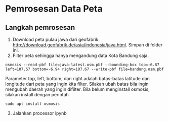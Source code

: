 # Pemrosesan Data Peta

## Langkah pemrosesan

1. Download peta pulau jawa dari geofabrik. http://download.geofabrik.de/asia/indonesia/java.html. Simpan di folder ini.
2. Filter peta sehingga hanya mengandung data Kota Bandung saja.

`
osmosis --read-pbf file=java-latest.osm.pbf --bounding-box top=-6.87 left=107.57 bottom=-6.94 right=107.67 --write-pbf file=bandung.osm.pbf
`

Parameter top, left, bottom, dan right adalah batas-batas latitude dan longitude dari peta yang ingin kita filter. Silakan ubah batas bila ingin mengubah daerah yang ingin difilter. Bila belum menginstall osmosis, silakan install dengan perintah

`
sudo apt install osmosis
`

3. Jalankan processor ipynb